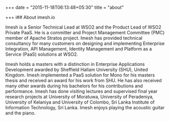 +++
date = "2015-11-18T06:13:48+05:30"
title = "about"

+++
i## About imesh.io

Imesh is a Senior Technical Lead at WSO2 and the Product Lead of WSO2 Private PaaS. He is a committer and Project Management Committee (PMC) member of Apache Stratos project. Imesh has provided technical consultancy for many customers on designing and implementing Enterprise Integration, API Management, Identity Management and Platform as a Service (PaaS) solutions at WSO2.
 
Imesh holds a masters with a distinction in Enterprise Applications Development awarded by Sheffield Hallam University (SHU), United Kingdom. Imesh implemented a PaaS solution for Mono for his masters thesis and received an award for his work from SHU. He has also received many other awards during his bachelors for his contributions and performance. Imesh has done visiting lectures and supervised final year research projects at University of Moratuwa, University of Peradeniya, University of Kelaniya and University of Colombo, Sri Lanka Institute of Information Technology, Sri Lanka. Imesh enjoys playing the acoustic guitar and the piano.
